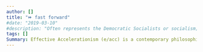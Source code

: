 ```yaml
---
author: []
title: "⏩ fast forward"
#date: "2019-03-10"
#description: "Often represents the Democratic Socialists or socialism; beauty, love."
tags: []
Summary: Effective Accelerationism (e/acc) is a contemporary philosophical and political movement that emerged in the early 21st century, advocating for the unbridled advancement of technology, particularly artificial intelligence, as the solution to humanity's challenges like poverty, war, and climate change.
---
```

